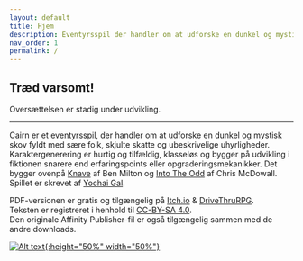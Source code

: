 ```yaml
---
layout: default
title: Hjem
description: Eventyrsspil der handler om at udforske en dunkel og mystisk skov fyldt med sære folk, skjulte skatte og ubeskrivelige uhyrligheder.
nav_order: 1
permalink: /
---
```


## Træd varsomt!

Oversættelsen er stadig under udvikling.

---

Cairn er et [eventyrsspil](http://questingblog.com/adventure-game-vs-osr), der handler om at udforske en dunkel og mystisk skov fyldt med sære folk, skjulte skatte og ubeskrivelige uhyrligheder. Karaktergenerering er hurtig og tilfældig, klasseløs og bygger på udvikling i fiktionen snarere end erfaringspoints eller opgraderingsmekanikker. Det bygger ovenpå [Knave](https://www.drivethrurpg.com/product/250888/Knave) af Ben Milton og [Into The Odd](https://chrismcdee.itch.io/electric-bastionland) af Chris McDowall. Spillet er skrevet af [Yochai Gal](https://newschoolrevolution.com).

PDF-versionen er gratis og tilgængelig på [Itch.io](https://yochaigal.itch.io/cairn) & [DriveThruRPG](https://www.drivethrurpg.com/product/330809/Cairn).  
Teksten er registreret i henhold til [CC-BY-SA 4.0](https://creativecommons.org/licenses/by-sa/4.0/).  
Den originale Affinity Publisher-fil er også tilgængelig sammen med de andre downloads.

<p></p>

[![Alt text](/img/cairn.svg "Click to embiggen"){:height="50%" width="50%"}](img/cairn.svg)
